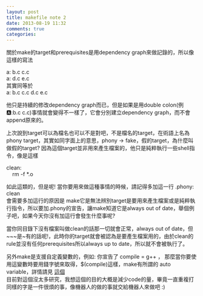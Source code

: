 ```yaml
---
layout: post
title: makefile note 2
date: 2013-08-19 11:32
comments: true
categories: 
---
```



關於make的target和prerequisites是用dependency graph來做記錄的，所以像這樣的寫法  
  
a: b.c c.c  
a: d.c e.c  
其實同等於  
a: b.c c.c d.c e.c  
  
他只是持續的修改dependency graph而已，但是如果是用double colon(例:a::b.c c.c)事情就會變得不一樣了，它會分別建立dependency graph，而不會append原來的。  
  
  
上次說到target可以為檔名也可以不是對吧，不是檔名的target，在術語上名為phony target，其實如同字面上的意思，phony -> fake，假的target，為什麼叫做假的target? 因為這個target並非用來產生檔案的，他只是純粹執行一些shell指令，像是這樣  
  
clean:  
    rm -f *.o  
  
如此這類的，但是呢! 當你要用來做這種事情的時候，請記得多加這一行 .phony: clean  
會需要多加這行的原因是 make它是無法辨別target是要用來產生檔案或是純粹執行指令，所以要加.phony的宣告，讓make知道它是always out of date，舉個例子吧，如果今天你沒有加這行會發生什麼事呢?  
  
當你同目錄下沒有檔案叫做clean的話那一切就會正常，always out of date，但~~~是~有的話呢!，此時你的target就會被認為是要產生檔案用的，由於clean的rule並沒有任何prerequisites所以always up to date，所以就不會被執行了。   
  
另外make是支援自定義變數的，例如: 你宣告了 compile = g++ ， 那麼當你要使用這變數時要用錢字號來取得，$(compile)這樣，make有所謂的 auto variable，詳情請見 [這個][1]  
目前對這個沒太多研究，我想這個的目的大概是減少code的量，畢竟一直重複打同樣的字是一件很煩的事，像機器人的做的事就交給機器人來做吧 :) 



[1]: http://www.gnu.org/software/make/manual/html_node/Automatic-Variables.html
